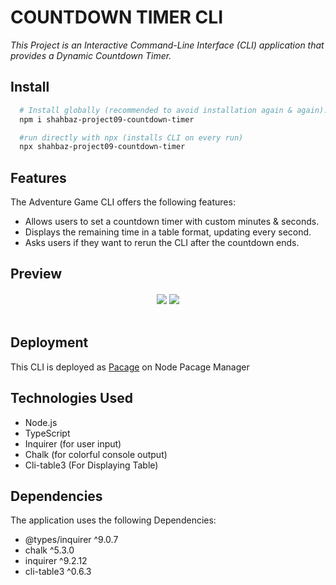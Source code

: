 # COUNTDOWN TIMER CLI

_This Project is an Interactive Command-Line Interface (CLI) application that provides a Dynamic Countdown Timer._

## Install

```sh
  # Install globally (recommended to avoid installation again & again).
  npm i shahbaz-project09-countdown-timer

  #run directly with npx (installs CLI on every run)
  npx shahbaz-project09-countdown-timer
```

## Features

The Adventure Game CLI offers the following features:

- Allows users to set a countdown timer with custom minutes & seconds.
- Displays the remaining time in a table format, updating every second.
- Asks users if they want to rerun the CLI after the countdown ends.

## Preview

  <h4 align="center"> 
    <img src="./assets/app-preiview-1.jpg" />
    <img src="./assets/app-preiview-2.jpg" />
    <br>
    <br>
  </h4>

## Deployment

This CLI is deployed as <a href="https://www.npmjs.com/package/shahbaz-project09-countdown-timer">Pacage</a> on Node Pacage Manager

## Technologies Used

- Node.js
- TypeScript
- Inquirer (for user input)
- Chalk (for colorful console output)
- Cli-table3 (For Displaying Table)

## Dependencies

The application uses the following Dependencies:

- @types/inquirer ^9.0.7
- chalk ^5.3.0
- inquirer ^9.2.12
- cli-table3 ^0.6.3
